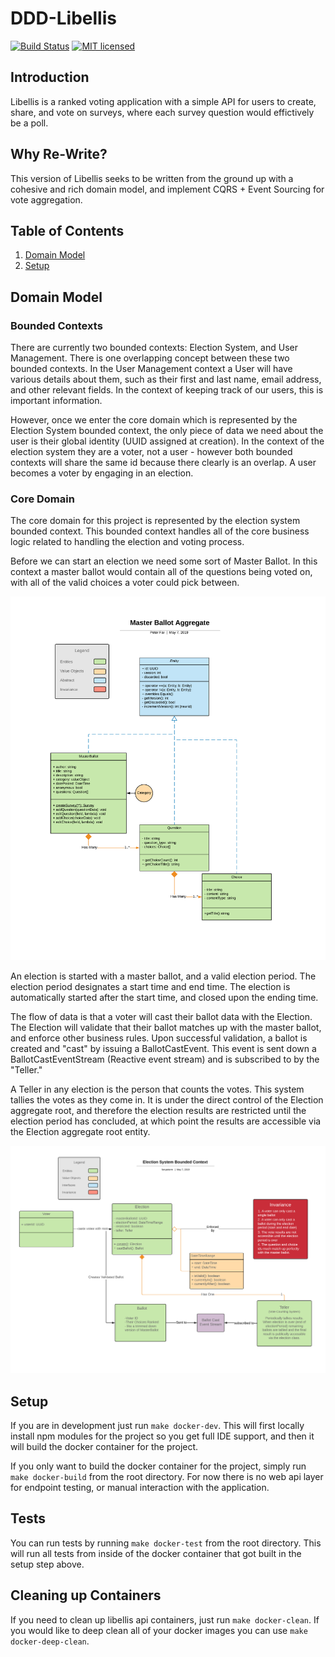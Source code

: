 # DDD-Libellis
[![Build Status](https://travis-ci.org/libellis/DDD-Libellis.svg?branch=master)](https://travis-ci.org/libellis/DDD-Libellis)
[![MIT licensed](https://img.shields.io/badge/license-MIT-blue.svg)](./LICENSE)

## Introduction
Libellis is a ranked voting application with a simple API for users to create, share, and vote on surveys, where each survey question would effictively be a poll.

## Why Re-Write?
This version of Libellis seeks to be written from the ground up with a cohesive and rich domain model, and implement CQRS + Event Sourcing
for vote aggregation.  

## Table of Contents
1. [Domain Model](#Domain-Model)
2. [Setup](#Setup)

## Domain Model

### Bounded Contexts

There are currently two bounded contexts: Election System, and User Management.  There is one overlapping concept between these two bounded contexts.  In the User Management context a User will have various details about them, such as their first and last name, email address, and other relevant fields.  In the context of keeping track of our users, this is important information.  

However, once we enter the core domain which is represented by the Election System bounded context, the only piece of data we need about the user is their global identity (UUID assigned at creation).  In the context of the election system they are a voter, not a user - however both bounded contexts will share the same id because there clearly is an overlap.  A user becomes a voter by engaging in an election.

### Core Domain

The core domain for this project is represented by the election system bounded context.  This bounded context handles all of the core business logic related to handling the election and voting process.

Before we can start an election we need some sort of Master Ballot.  In this context a master ballot would contain all of the questions being voted on, with all of the valid choices a voter could pick between.

![Master Ballot Aggregate](Master%20Ballot%20Aggregate.png)

An election is started with a master ballot, and a valid election period.  The election period designates a start time and end time.  The election is automatically started after the start time, and closed upon the ending time.

The flow of data is that a voter will cast their ballot data with the Election.  The Election will validate that their ballot matches up with the master ballot, and enforce other business rules.  Upon successful validation, a ballot is created and "cast" by issuing a BallotCastEvent.  This event is sent down a BallotCastEventStream (Reactive event stream) and is subscribed to by the "Teller."  

A Teller in any election is the person that counts the votes.  This system tallies the votes as they come in.  It is under the direct control of the Election aggregate root, and therefore the election results are restricted until the election period has concluded, at which point the results are accessible via the Election aggregate root entity.

![Election System Data Flow](Election%20System%20Data%20Flow%20Diagram.png)

## Setup

If you are in development just run `make docker-dev`.  This will first locally
install npm modules for the project so you get full IDE support, and then it
will build the docker container for the project.

If you only want to build the docker container for the project, simply run `make docker-build` from the root directory.  For now there is no web api layer for endpoint testing, or manual interaction with the application. 

## Tests

You can run tests by running `make docker-test` from the root directory.  This
will run all tests from inside of the docker container that got built in the
setup step above.

## Cleaning up Containers

If you need to clean up libellis api containers, just run `make docker-clean`.  If you would like to deep clean all of your docker images you can use `make docker-deep-clean`.
